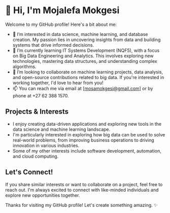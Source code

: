 # 👋 Hi, I'm Mojalefa Mokgesi

Welcome to my GitHub profile! Here's a bit about me:

- 👀 I’m interested in data science, machine learning, and database creation. My passion lies in uncovering insights from data and building systems that drive informed decisions.
- 🌱 I’m currently learning IT Systems Development (NQF5), with a focus on Big Data Engineering and Analytics. This involves exploring new technologies, mastering data structures, and understanding complex algorithms.
- 💞️ I’m looking to collaborate on machine learning projects, data analysis, and open-source contributions related to big data. If you're interested in working together, I'd love to hear from you!
- 📫 You can reach me via email at [mosamokgesi@gmail.com] or by phone at +27 62 388 1570.

## Projects & Interests

- I enjoy creating data-driven applications and exploring new tools in the data science and machine learning landscape.
- I'm particularly interested in exploring how big data can be used to solve real-world problems, from improving business operations to driving innovation in various industries.
- Some of my other interests include software development, automation, and cloud computing.

## Let's Connect!

If you share similar interests or want to collaborate on a project, feel free to reach out. I'm always excited to connect with like-minded individuals and explore new opportunities together.

Thanks for visiting my GitHub profile! Let's create something amazing. ✨
